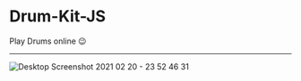 # Drum-Kit-JS

Play Drums online 😉
<hr>

![Desktop Screenshot 2021 02 20 - 23 52 46 31](https://user-images.githubusercontent.com/64950255/108604975-1278c680-73d7-11eb-8a45-a2d7c1a1d3e6.png)
